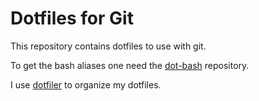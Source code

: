 Dotfiles for Git
================

This repository contains dotfiles to use with git.

To get the bash aliases one need the [dot-bash](https://github.com/hachmeister/dot-git) repository.

I use [dotfiler](https://github.com/svetlyak40wt/dotfiler) to organize my dotfiles.
